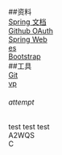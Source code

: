 ##资料  
[Spring 文档](https://spring.io/guides)  
[Github OAuth](ttps://docs.github.com/zh/developers/apps/building-oauth-apps/creating-an-oauth-app)  
[Spring Web](https://spring.io/guides/gs/serving-web-content/)  
[es](https://deasticsearch/explore)  
[Bootstrap ](https://rv3.bootcss.com/getting-started)  
##工具  
[Git](https://git-scm.com/download)   
[vp](https://www.visual-paradigm.com)
###### attempt


test test test  
A2WQS   
C